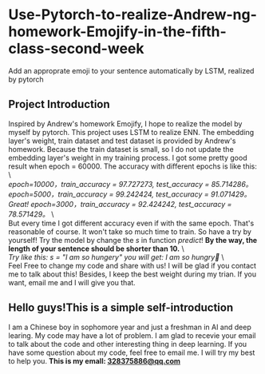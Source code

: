 # Use-Pytorch-to-realize-Andrew-ng-homework-Emojify-in-the-fifth-class-second-week
Add an approprate emoji to your sentence automatically by LSTM, realized by pytorch

## Project Introduction
Inspired by Andrew's homework Emojify, I hope to realize the model by myself by pytorch. 
This project uses LSTM to realize ENN. The embedding layer's weight, train dataset and test dataset is provided by Andrew's homework. 
Because the train dataset is small, so I do not update the embedding layer's weight in my training process.
I got some pretty good result when epoch = 60000. The accuracy with different epochs is like this:
\  
*epoch=10000，train_accuracy = 97.727273, test_accuracy = 85.714286。
epoch=5000，train_accuracy = 99.242424, test_accuracy = 91.071429。Great!
epoch=3000，train_accuracy = 92.424242, test_accuracy = 78.571429。*
\  
But every time I got different accuracy even if with the same epoch. That's reasonable of course. It won't take so much time to train. So have a try by yourself!
Try the model by change the *s* in function *predict*! **By the way, the length of your sentence should be shorter than 10.**
\  
*Try like this:
s = "I am so hungery"
you will get:
I am so hungry🍴*
\  
Feel Free to change my code and share with us! I will be glad if you contact me to talk about this!
Besides, I keep the best weight during my trian. If you want, email me and I will give you that.

## Hello guys!This is a simple self-introduction
I am a Chinese boy in sophomore year and just a freshman in AI and deep learing. My code may have  a lot of problem. I am glad to recevie your email to talk about the code and other interesting thing in deep learning. If you have some question about my code, feel free to email me. I will try my best to help you.
**This is my emall: 328375886@qq.com**

